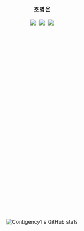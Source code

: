 <h3 align="center">조영은</h3>
<div align="center">
  <img src="https://img.shields.io/badge/javascript-F7DF1E.svg?style=for-the-badge&logo=javascript&logoColor=20232a" />&nbsp
  <img src="https://img.shields.io/badge/typescript-007ACC.svg?style=for-the-badge&logo=typescript&logoColor=white" />&nbsp
  <img src="https://img.shields.io/badge/NestJS-000000.svg?style=for-the-badge&logo=NestJS&logoColor=E0234E" />
  <svg role="img" viewBox="0 0 24 24" xmlns="http://www.w3.org/2000/svg">

    
![Contigency1's GitHub stats](https://github-readme-stats.vercel.app/api?username=Contingency1&show_icons=true&theme=blue_navy)
</div>


<!--
**Contingency1/Contingency1** is a ✨ _special_ ✨ repository because its `README.md` (this file) appears on your GitHub profile.

Here are some ideas to get you started:

- 🔭 I’m currently working on ...
- 🌱 I’m currently learning ...
- 👯 I’m looking to collaborate on ...
- 🤔 I’m looking for help with ...
- 💬 Ask me about ...
- 📫 How to reach me: ...
- 😄 Pronouns: ...
- ⚡ Fun fact: ...
-->
